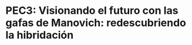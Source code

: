 <!--
PEC3_Manovich_Reloaded
Autor: jortrifa@uoc.edu
-->

# PEC3: Visionando el futuro con las gafas de Manovich: redescubriendo la hibridación
